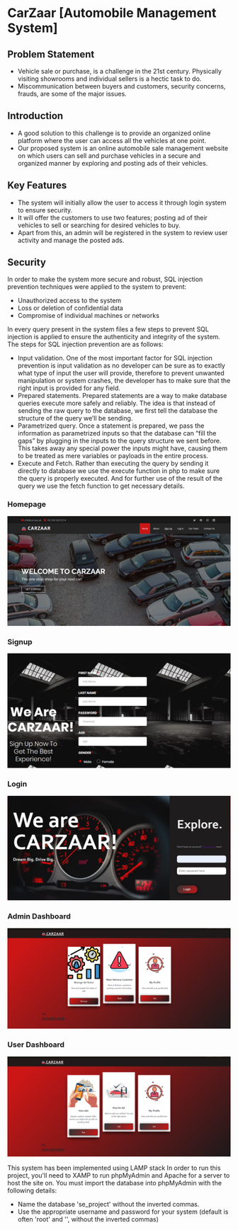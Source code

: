 # CarZaar [Automobile Management System]

## Problem Statement
* Vehicle sale or purchase, is a challenge in the 21st century. Physically visiting showrooms and individual sellers is a hectic task to do. 
* Miscommunication between buyers and customers, security concerns, frauds, are some of the major issues.

## Introduction
* A good solution to this challenge is to provide an organized online platform where the user can access all the vehicles at one point.
* Our proposed system is an online automobile sale management website on which users can sell and purchase vehicles in a secure and organized manner by exploring and posting ads of their vehicles.
 
## Key Features
* The system will initially allow the user to access it through login system to ensure security. 
* It will offer the customers to use two features; posting ad of their vehicles to sell or searching for desired vehicles to buy. 
* Apart from this, an admin will be registered in the system to review user activity and manage the posted ads.

## Security
In order to make the system more secure and robust, SQL injection prevention techniques were applied to the system to prevent:
* Unauthorized access to the system
* Loss or deletion of confidential data
* Compromise of individual machines or networks

In every query present in the system files a few steps to prevent SQL injection is applied to ensure the authenticity and integrity of the system.
The steps for SQL injection prevention are as follows:
* Input validation.
  One of the most important factor for SQL injection prevention is input validation as no developer can be sure as to exactly what type of input the
  user will provide, therefore to prevent unwanted manipulation or system crashes, the developer has to make sure that the right input is provided for any field.
* Prepared statements.
  Prepared statements are a way to make database queries execute more safely and reliably. The idea is that instead of sending the raw query to the database,
  we first tell the database the structure of the query we’ll be sending.
* Parametrized query.
  Once a statement is prepared, we pass the information as parametrized inputs so that the database can “fill the gaps” by plugging in the inputs to the query
  structure we sent before. This takes away any special power the inputs might have, causing them to be treated as mere variables or payloads in the entire process.
* Execute and Fetch.
  Rather than executing the query by sending it directly to database we use the execute function in php to make sure the query is properly executed. And for further
  use of the result of the query we use the fetch function to get necessary details.





### Homepage
![Webpage 1](screenshots/Picture1.png)  

### Signup
![Webpage 1](screenshots/Picture2.png)  

### Login
![Webpage 1](screenshots/Picture3.png)

### Admin Dashboard
![Webpage 1](screenshots/Picture5.png)

### User Dashboard
![Webpage 1](screenshots/Picture6.png)

This system has been implemented using LAMP stack
In order to run this project, you'll need to XAMP to run phpMyAdmin and Apache for a server to host the site on.
You must import the database into phpMyAdmin with the following details:
* Name the database 'se_project' without the inverted commas.
* Use the appropriate username and password for your system (default is often 'root' and '', without the inverted commas)
